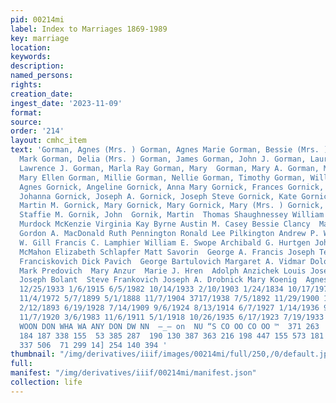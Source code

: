```yaml
---
pid: 00214mi
label: Index to Marriages 1869-1989
key: marriage
location: 
keywords: 
description: 
named_persons: 
rights: 
creation_date: 
ingest_date: '2023-11-09'
format: 
source: 
order: '214'
layout: cmhc_item
text: 'Gorman, Agnes (Mrs. ) Gorman, Agnes Marie Gorman, Bessie (Mrs. ) Gorman, Curtis
  Mark Gorman, Delia (Mrs. ) Gorman, James Gorman, John J. Gorman, Laurel M. Gorman,
  Lawrence J. Gorman, Marla Ray Gorman, Mary  Gorman, Mary A. Gorman, Mary C. Gorman,
  Mary Ellen Gorman, Millie Gorman, Nellie Gorman, Timothy Gorman, Willard Gornic,
  Agnes Gornick, Angeline Gornick, Anna Mary Gornick, Frances Gornick, Johanna Gornick,
  Johanna Gornick, Joseph A. Gornick, Joseph Steve Gornick, Kate Gornick, Martin Gornick,
  Martin M. Gornick, Mary Gornick, Mary Gornick, Mary (Mrs. ) Gornick, Pauline Gornick,
  Staffie M. Gornik, John  Gornik, Martin  Thomas Shaughnessey William J. Murphy Jr.
  Murdock McKenzie Virginia Kay Byrne Austin M. Casey Bessie Clancy  Mattie Hamblen
  Gordon A. MacDonald Ruth Pennington Ronald Lee Pilkington Andrew P. Whalen Thomas
  W. Gill Francis C. Lamphier William E. Swope Archibald G. Hurtgen John Bowe  Delia
  McMahon Elizabeth Schlapfer Matt Savorin  George A. Francis Joseph Tezak  Joseph
  Franciskovich Dick Pavich  George Bartulovich Margaret A. Vidmar Dolores £. Holden
  Mark Predovich  Mary Anzur  Marie J. Hren  Adolph Anzichek Louis Joseph Matekel
  Joseph Bolant  Steve Frankovich Joseph A. Drobnick Mary Koenig  Agnes Sever  204  1/15/1907
  12/25/1933 1/6/1915 6/5/1982 10/14/1933 2/10/1903 1/24/1834 10/17/1970 4/5/1937
  11/4/1972 5/7/1899 5/1/1888 11/7/1904 3717/1938 7/5/1892 11/29/1900 11/18/1897 11/1/1937
  2/12/1893 6/19/1928 7/14/1909 9/6/1924 8/13/1914 6/7/1927 1/14/1936 9/5/1948 1/31/1915
  11/7/1920 3/6/1983 11/6/1911 5/1/1918 10/26/1935 6/17/1923 7/19/1933 2/17/1901 7/28/1907  WmmDaNUD
  WOON DON WHA WA ANY DON DW NN  —_— on  NU “S CO OO CO OO ™  371 263  246 259 230
  184 187 338 155  53 385 287  190 130 387 363 216 198 447 155 573 181 304 209  118
  337 506  71 299 14] 254 140 394 '
thumbnail: "/img/derivatives/iiif/images/00214mi/full/250,/0/default.jpg"
full: 
manifest: "/img/derivatives/iiif/00214mi/manifest.json"
collection: life
---
```

